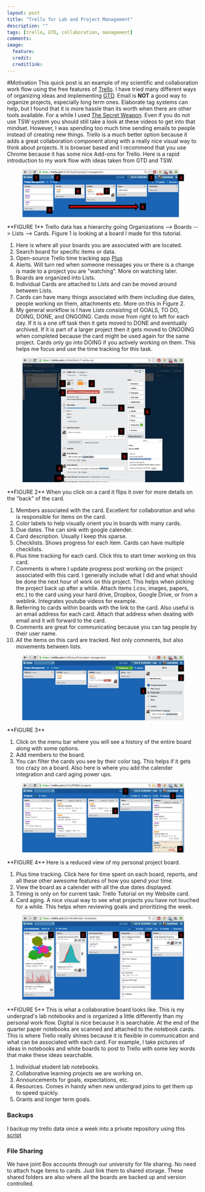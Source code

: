 ```yaml
---
layout: post
title: "Trello for Lab and Project Management"
description: ""
tags: [trello, GTD, collaboration, management]
comments: 
image:
  feature: 
  credit: 
  creditlink: 
---
```


#Motivation
This quick post is an example of my scientific and collaboration work flow using the free features of [Trello](https://trello.com/). I have tried many different ways of organizing ideas and implementing [GTD](https://en.wikipedia.org/wiki/Getting_Things_Done). Email is **NOT** a good way to organize projects, especially long term ones. Elaborate tag systems can help, but I found that it is more hassle than its worth when there are other tools available.  For a while I used [The Secret Weapon](http://www.thesecretweapon.org/). Even if you do not use TSW system you should still take a look at these videos to get into that mindset. However, I was spending too much time sending emails to people instead of creating new things. Trello is a much better option because it adds a great collaboration component along with a really nice visual way to think about projects. It is browser based and I recommend that you use Chrome because it has some nice Add-ons for Trello. Here is a rapid introduction to my work flow with ideas taken from GTD and TSW.

<figure>
    <img src="/images/1_trello_board.jpg"></a>
</figure>
**FIGURE 1** Trello data has a hierarchy going Organizations --> Boards --> Lists --> Cards. Figure 1 is looking at a board I made for this tutorial.

1. Here is where all your boards you are associated with are located.
2. Search board for specific items or data.
3. Open-source Trello time tracking app [Plus](http://www.plusfortrello.com/p/about.html)
4. Alerts. Will turn red when someone messages you or there is a change is made to a project you are "watching". More on watching later.
5. Boards are organized into Lists. 
6. Individual Cards are attached to Lists and can be moved around between Lists.
7. Cards can have many things associated with them including due dates, people working on them, attachments etc. More on this in Figure 2.
8. My general workflow is I have Lists consisting of GOALS, TO DO, DOING, DONE, and ONGOING. Cards move from right to left for each day. If it is a one off task then it gets moved to DONE and eventually archived. If it is part of a larger project then it gets moved to ONGOING when completed because the card might be used again for the same project. Cards only go into DOING if you actively working on them. This helps me focus and use the time tracking for this task.

<figure>
    <img src="/images/2_back_of_card.jpg"></a>
</figure>
**FIGURE 2** When you click on a card it flips it over for more details on the "back" of the card.

1. Members associated with the card. Excellent for collaboration and who is responsible for items on the card.
2. Color labels to help visually orient you in boards with many cards.
3. Due dates. The can sink with google calender. 
4. Card description. Usually I keep this sparse. 
5. Checklists. Shows progress for each item. Cards can have multiple checklists.
6. Plus time tracking for each card. Click this to start timer working on this card. 
7. Comments is where I update progress post working on the project associated with this card. I generally include what I did and what should be done the next hour of work on this project. This helps when picking the project back up after a while. Attach items (.csv, images, papers, etc.) to the card using your hard drive, Dropbox, Google Drive, or from a weblink. Integrates youtube videos for example.
8. Referring to cards within boards with the link to the card. Also useful is an email address for each card. Attach that address when dealing with email and it will forward to the card.
9. Comments are great for communicating because you can tag people by their user name.
10. All the items on this card are tracked. Not only comments, but also movements between lists. 


<figure>
    <img src="/images/3_trello_menu.jpg"></a>
</figure>
**FIGURE 3**

1. Click on the menu bar where you will see a history of the entire board along with some options.
2. Add members to the board.
3. You can filter the cards you see by their color tag. This helps if it gets too crazy on a board. Also here is where you add the calender integration and card aging power ups. 

<figure>
    <img src="/images/4_personal_projects.jpg"></a>
</figure>
**FIGURE 4** Here is a reduced view of my personal project board. 

1. Plus time tracking. Click here for time spent on each board, reports, and all these other awesome features of how you spend your time.
2. View the board as a calender with all the due dates displayed.
3. Timing is only on for current task: Trello Tutorial on my Website card. 
4. Card aging. A nice visual way to see what projects you have not touched for a while. This helps when reviewing goals and prioritizing the week. 

<figure>
    <img src="/images/5_lab_notebooks.jpg"></a>
</figure>
**FIGURE 5** This is what a collaborative board looks like. This is my undergrad's lab notebooks and is organized a little differently than my personal work flow. Digital is nice because it is searchable. At the end of the quarter paper notebooks are scanned and attached to the notebook cards. This is where Trello really shines because it is flexible in communication and what can be associated with each card. For example, I take pictures of ideas in notebooks and white boards to post to Trello with some key words that make these ideas searchable.

1. Individual student lab notebooks.
2. Collaborative learning projects we are working on.
3. Announcements for goals, expectations, etc. 
4. Resources. Comes in handy when new undergrad joins to get them up to speed quickly.
5. Grants and longer term goals. 

### Backups
I backup my trello data once a week into a private repository using this [script](https://github.com/mattab/trello-backup)

### File Sharing
We have joint Box accounts through our university for file sharing. No need to attach huge items to cards. Just link them to shared storage. These shared folders are also where all the boards are backed up and version controlled.





